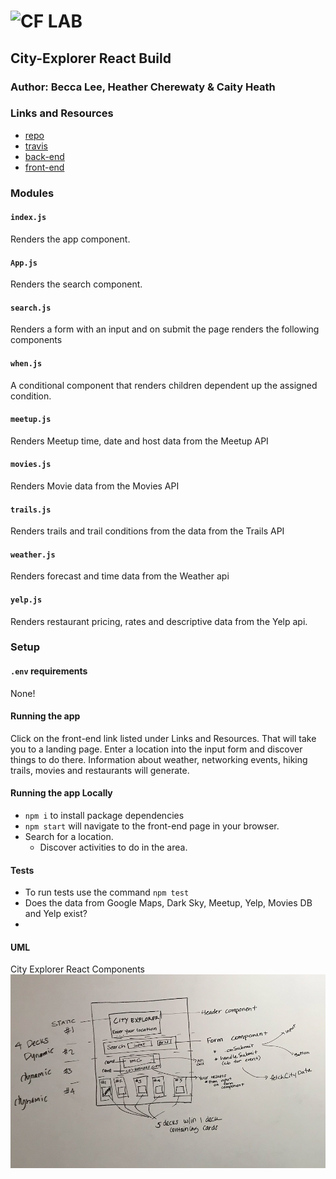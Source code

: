 ![CF](http://i.imgur.com/7v5ASc8.png) LAB
=================================================

## City-Explorer React Build

### Author: Becca Lee, Heather Cherewaty & Caity Heath

### Links and Resources
* [repo](https://github.com/beccalee123/30-project-city-explorer)
* [travis](https://www.travis-ci.com/beccalee123/30-project-city-explorer)
* [back-end](https://city-explorer-backend.herokuapp.com)
* [front-end](https://d3oni9l2gjzuzv.cloudfront.net/) 


### Modules
#### `index.js`
Renders the app component.
#### `App.js`
Renders the search component.
#### `search.js`
Renders a form with an input and on submit the page renders the following components
#### `when.js`
A conditional component that renders children dependent up the assigned condition. 
#### `meetup.js`
Renders Meetup time, date and host data from the Meetup API
#### `movies.js`
Renders Movie data from the Movies API
#### `trails.js`
Renders trails and trail conditions from the data from the Trails API 
#### `weather.js`
Renders forecast and time data from the Weather api
#### `yelp.js`
Renders restaurant pricing, rates and descriptive data from the Yelp api. 

### Setup
#### `.env` requirements
None!


#### Running the app 
Click on the front-end link listed under Links and Resources. That will take you to a landing page.
Enter a location into the input form and discover things to do there. Information about weather, networking events, hiking trails, movies and restaurants will generate. 

#### Running the app Locally
* `npm i` to install package dependencies
* `npm start` will navigate to the front-end page in your browser. 
* Search for a location.
  * Discover activities to do in the area.
  
#### Tests
* To run tests use the command `npm test`
* Does the data from Google Maps, Dark Sky, Meetup, Yelp, Movies DB and Yelp exist?
* 

#### UML
City Explorer React Components 
![](./assets/uml.png)
